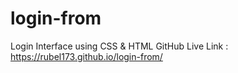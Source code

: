 # login-from
Login Interface using CSS & HTML
GitHub Live Link : https://rubel173.github.io/login-from/
